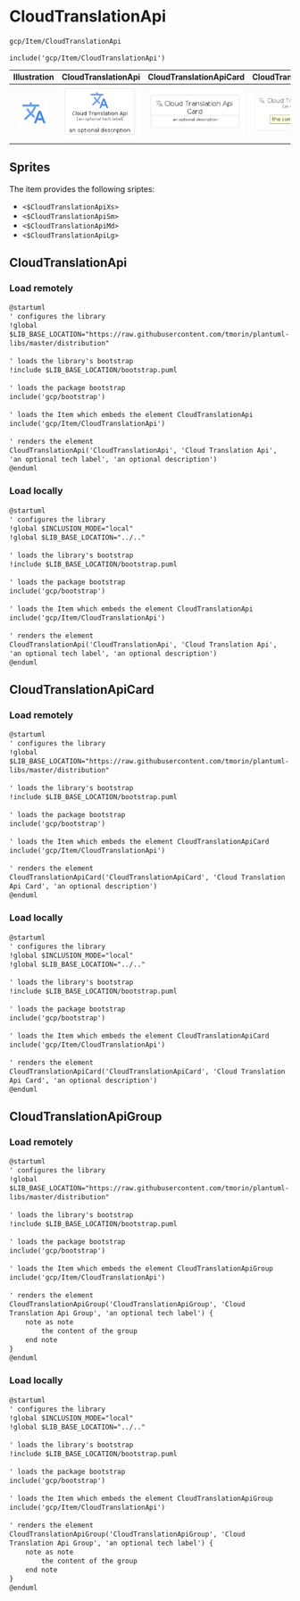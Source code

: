 # CloudTranslationApi


```text
gcp/Item/CloudTranslationApi
```

```text
include('gcp/Item/CloudTranslationApi')
```



| Illustration | CloudTranslationApi | CloudTranslationApiCard | CloudTranslationApiGroup |
| :---: | :---: | :---: | :---: |
| ![illustration for Illustration](../../gcp/Item/CloudTranslationApi.png) | ![illustration for CloudTranslationApi](../../gcp/Item/CloudTranslationApi.Local.png) | ![illustration for CloudTranslationApiCard](../../gcp/Item/CloudTranslationApiCard.Local.png) | ![illustration for CloudTranslationApiGroup](../../gcp/Item/CloudTranslationApiGroup.Local.png) |



## Sprites
The item provides the following sriptes:

- `<$CloudTranslationApiXs>`
- `<$CloudTranslationApiSm>`
- `<$CloudTranslationApiMd>`
- `<$CloudTranslationApiLg>`





## CloudTranslationApi

### Load remotely
```plantuml
@startuml
' configures the library
!global $LIB_BASE_LOCATION="https://raw.githubusercontent.com/tmorin/plantuml-libs/master/distribution"

' loads the library's bootstrap
!include $LIB_BASE_LOCATION/bootstrap.puml

' loads the package bootstrap
include('gcp/bootstrap')

' loads the Item which embeds the element CloudTranslationApi
include('gcp/Item/CloudTranslationApi')

' renders the element
CloudTranslationApi('CloudTranslationApi', 'Cloud Translation Api', 'an optional tech label', 'an optional description')
@enduml
```

### Load locally
```plantuml
@startuml
' configures the library
!global $INCLUSION_MODE="local"
!global $LIB_BASE_LOCATION="../.."

' loads the library's bootstrap
!include $LIB_BASE_LOCATION/bootstrap.puml

' loads the package bootstrap
include('gcp/bootstrap')

' loads the Item which embeds the element CloudTranslationApi
include('gcp/Item/CloudTranslationApi')

' renders the element
CloudTranslationApi('CloudTranslationApi', 'Cloud Translation Api', 'an optional tech label', 'an optional description')
@enduml
```

## CloudTranslationApiCard

### Load remotely
```plantuml
@startuml
' configures the library
!global $LIB_BASE_LOCATION="https://raw.githubusercontent.com/tmorin/plantuml-libs/master/distribution"

' loads the library's bootstrap
!include $LIB_BASE_LOCATION/bootstrap.puml

' loads the package bootstrap
include('gcp/bootstrap')

' loads the Item which embeds the element CloudTranslationApiCard
include('gcp/Item/CloudTranslationApi')

' renders the element
CloudTranslationApiCard('CloudTranslationApiCard', 'Cloud Translation Api Card', 'an optional description')
@enduml
```

### Load locally
```plantuml
@startuml
' configures the library
!global $INCLUSION_MODE="local"
!global $LIB_BASE_LOCATION="../.."

' loads the library's bootstrap
!include $LIB_BASE_LOCATION/bootstrap.puml

' loads the package bootstrap
include('gcp/bootstrap')

' loads the Item which embeds the element CloudTranslationApiCard
include('gcp/Item/CloudTranslationApi')

' renders the element
CloudTranslationApiCard('CloudTranslationApiCard', 'Cloud Translation Api Card', 'an optional description')
@enduml
```

## CloudTranslationApiGroup

### Load remotely
```plantuml
@startuml
' configures the library
!global $LIB_BASE_LOCATION="https://raw.githubusercontent.com/tmorin/plantuml-libs/master/distribution"

' loads the library's bootstrap
!include $LIB_BASE_LOCATION/bootstrap.puml

' loads the package bootstrap
include('gcp/bootstrap')

' loads the Item which embeds the element CloudTranslationApiGroup
include('gcp/Item/CloudTranslationApi')

' renders the element
CloudTranslationApiGroup('CloudTranslationApiGroup', 'Cloud Translation Api Group', 'an optional tech label') {
    note as note
        the content of the group
    end note
}
@enduml
```

### Load locally
```plantuml
@startuml
' configures the library
!global $INCLUSION_MODE="local"
!global $LIB_BASE_LOCATION="../.."

' loads the library's bootstrap
!include $LIB_BASE_LOCATION/bootstrap.puml

' loads the package bootstrap
include('gcp/bootstrap')

' loads the Item which embeds the element CloudTranslationApiGroup
include('gcp/Item/CloudTranslationApi')

' renders the element
CloudTranslationApiGroup('CloudTranslationApiGroup', 'Cloud Translation Api Group', 'an optional tech label') {
    note as note
        the content of the group
    end note
}
@enduml
```

